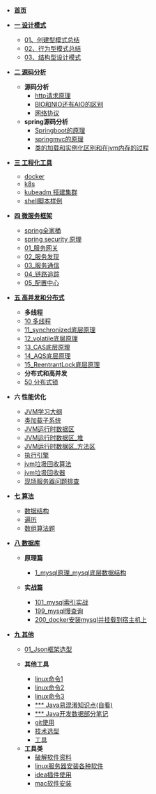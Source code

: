 <!-- docs/_sidebar.md -->
* [**首页**](zh-cn/)
* [**一 设计模式**](zh-design/)
  * [01、创建型模式总结](zh-design/construction.md)
  * [02、行为型模式总结](zh-design/behavior.md)
  * [03、结构型设计模式](zh-design/structural.md)
* [**二 源码分析**](zh-sound/)   
  - **源码分析**
    * [http请求原理](zh-sound/http.md)
    * [BIO和NIO还有AIO的区别](zh-sound/BIO和NIO还有AIO的区别.md)
    * [网络协议](zh-sound/网络协议.md)
  - **spring源码分析**
    * [Springboot的原理](zh-sound/springboot.md)
    * [springmvc的原理](zh-sound/springmvc的原理.md)
    * [类的加载和实例化区别和在jvm内存的过程](zh-sound/类的加载和实例化区别和在jvm内存的过程.md)
* [**三 工程化工具**](zh-devops/)      
  * [docker](zh-devops/docker.md)
  * [k8s](zh-devops/k8s.md)
  * [kubeadm 搭建集群](zh-devops/kubeadm.md)
  * [shell脚本样例](zh-devops/shell.md)
* [**四 微服务框架**](zh-spring/)   
  + [spring全家桶](zh-spring/spring全家桶.md)
  + [spring security 原理](zh-spring/security原理.md)
  + [01_服务网关](zh-spring/01_服务网关.md)
  + [02_服务发现](zh-spring/02_服务发现.md)
  + [03_服务通信](../zh-spring/03_服务通信.md)
  + [04_链路追踪](../zh-spring/04_链路追踪.md)
  + [05_配置中心](../zh-spring/05_配置中心.md)
* [**五 高并发和分布式**](zh-lock/)
  - **多线程**
  * [10 多线程](zh-lock/多线程.md)
  * [11_synchronized底层原理](zh-lock/synchronized底层原理.md)
  * [12_volatile底层原理](zh-lock/volatile.md)
  * [13_CAS底层原理](zh-lock/CAS.md)
  * [14_AQS底层原理](zh-lock/AQS.md)
  * [15_ReentrantLock底层原理](zh-lock/ReentrantLock.md)

  - **分布式和高并发**
  * [50 分布式锁](zh-lock/分布式锁.md)
* **六 性能优化**
  + [JVM学习大纲](zh-optimize/10_JVM学习大纲.md)
  + [类加载子系统](zh-optimize/11_JVM_类加载子系统.md)
  + [JVM运行时数据区](zh-optimize/12_运行时数据区.md)
  + [JVM运行时数据区_堆](zh-optimize/12_运行时数据区_堆.md)
  + [JVM运行时数据区_方法区](zh-optimize/12_运行时数据区_方法区.md)
  + [执行引擎](zh-optimize/13_执行引擎.md)
  + [jvm垃圾回收算法](zh-optimize/14_jvm垃圾回收算法.md)
  + [jvm垃圾回收器](zh-optimize/15_jvm垃圾回收器.md)
  + [现场服务器问题排查](zh-optimize/11_现场服务器问题排查方法.md)
* [**七 算法**](zh-algorithm/)   
  + [数据结构](/zh-algorithm/data.md)
  + [遍历](/zh-algorithm/bianli.md)
  + [数组算法题](/zh-algorithm/arrays.md)
* [**八 数据库**](zh-database/)   
  + **原理篇**
    + [1_mysql原理_mysql底层数据结构](../zh-database/1_mysql底层数据结构.md)

  + **实战篇**
    + [101_mysql索引实战](../zh-database/101_mysql索引实战.md)
    + [199_mysql慢查询](../zh-database/199_mysql慢查询.md)
    + [200_docker安装mysql并挂载到宿主机上](../zh-database/100_docker安装mysql并挂载到宿主机上.md)
* [**九 其他**](zh-other/)
  + [01_Json框架选型](zh-other/01_Json框架选型.md)

  + **其他工具**
    + [linux命令1](zh-other/91_linux命令1.md)
    + [linux命令2](zh-other/92_linux命令2.md)
    + [linux命令3](zh-other/93_linux命令3.md)
    + [*** Java易混淆知识点(自看)](zh-other/95_Java易混淆知识点(自看).md)
    + [*** Java开发数据部分笔记](zh-other/96_Java开发数据部分笔记.md)
    + [git使用](zh-other/97_git.md)
    + [技术选型](zh-other/98_技术选型.md)
    + [工具](zh-other/99_工具.md)

  - **工具类**
    + [破解软件资料](zh-other/101_破解软件资料.md)
    + [linux服务器安装各种软件](zh-other/102_linux服务器安装各种软件.md)
    + [idea插件使用](zh-other/103_idea插件使用.md)
    + [mac软件安装](zh-other/300_mac软件安装.md)
 
